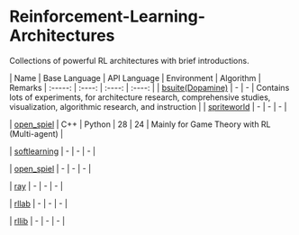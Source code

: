 # Reinforcement-Learning-Architectures
Collections of powerful RL architectures with brief introductions.

| Name | Base Language | API Language | Environment | Algorithm | Remarks
| :-----: | :----: | :----: | :----: |
| [bsuite(Dopamine)](https://github.com/deepmind/bsuite) | - | - | Contains lots of experiments, for architecture research, comprehensive studies, visualization, algorithmic research, and instruction |
| [spriteworld](https://github.com/deepmind/spriteworld) | - | - | - |

| [open_spiel](https://github.com/deepmind/open_spiel) | C++ | Python | 28 | 24 | Mainly for Game Theory with RL (Multi-agent) |

| [softlearning](https://github.com/rail-berkeley/softlearning) | - | - | - |

| [open_spiel](https://github.com/deepmind/open_spiel) | - | - | - |

| [ray](https://github.com/ray-project/ray) | - | - | - |

| [rllab](https://github.com/rll/rllab) | - | - | - |

| [rllib](https://github.com/rll/rllab) | - | - | - |










